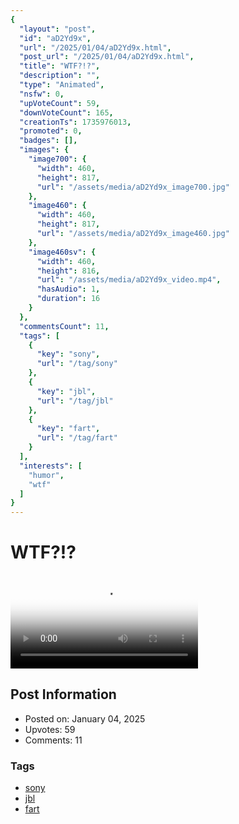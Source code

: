 ```yaml
---
{
  "layout": "post",
  "id": "aD2Yd9x",
  "url": "/2025/01/04/aD2Yd9x.html",
  "post_url": "/2025/01/04/aD2Yd9x.html",
  "title": "WTF?!?",
  "description": "",
  "type": "Animated",
  "nsfw": 0,
  "upVoteCount": 59,
  "downVoteCount": 165,
  "creationTs": 1735976013,
  "promoted": 0,
  "badges": [],
  "images": {
    "image700": {
      "width": 460,
      "height": 817,
      "url": "/assets/media/aD2Yd9x_image700.jpg"
    },
    "image460": {
      "width": 460,
      "height": 817,
      "url": "/assets/media/aD2Yd9x_image460.jpg"
    },
    "image460sv": {
      "width": 460,
      "height": 816,
      "url": "/assets/media/aD2Yd9x_video.mp4",
      "hasAudio": 1,
      "duration": 16
    }
  },
  "commentsCount": 11,
  "tags": [
    {
      "key": "sony",
      "url": "/tag/sony"
    },
    {
      "key": "jbl",
      "url": "/tag/jbl"
    },
    {
      "key": "fart",
      "url": "/tag/fart"
    }
  ],
  "interests": [
    "humor",
    "wtf"
  ]
}
---
```


# WTF?!?

<video controls playsinline loop poster="/assets/media/aD2Yd9x_image460.jpg">
  <source src="/assets/media/aD2Yd9x_video.mp4" type="video/mp4">
  Your browser does not support the video tag.
</video>

## Post Information

- Posted on: January 04, 2025
- Upvotes: 59
- Comments: 11

### Tags

- [sony](/tag/sony)
- [jbl](/tag/jbl)
- [fart](/tag/fart)
